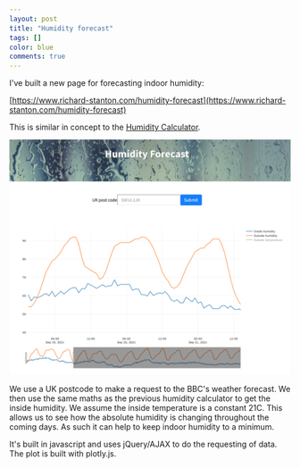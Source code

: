```yaml
---
layout: post
title: "Humidity forecast"
tags: []
color: blue
comments: true
---
```


I've built a new page for forecasting indoor humidity:

[https://www.richard-stanton.com/humidity-forecast](https://www.richard-stanton.com/humidity-forecast)

This is similar in concept to the [Humidity Calculator](https://www.richard-stanton.com/humidity-calculator/).

![png](/assets/img/posts/humidity_forecast.png)

We use a UK postcode to make a request to the BBC's weather forecast.
We then use the same maths as the previous humidity calculator to get the inside humidity.
We assume the inside temperature is a constant 21C.
This allows us to see how the absolute humidity is changing throughout the coming days. As such it can help to keep indoor humidity to a minimum.

It's built in javascript and uses jQuery/AJAX to do the requesting of data.
The plot is built with plotly.js.